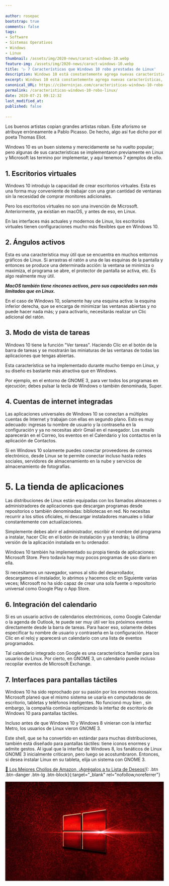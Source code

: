 ```yaml
---

author: rosepac
bootstrap: true
comments: false
tags:
- Software
- Sistemas Operativos
- Windows
- Linux
thumbnail: /assets/img/2020-news/caract-windows-10.webp
feature-img: /assets/img/2020-news/caract-windows-10.webp
title: '▷ 7 Características que Windows 10 robo prestadas de Linux'
description: Windows 10 está constantemente agrega nuevas características, pero no todas son creadas por Microsoft. He encontrado 7 cambios que Windows implementó robados de Linux.
excerpt: Windows 10 está constantemente agrega nuevas características, pero no todas son creadas por Microsoft. He encontrado 7 cambios que Windows implementó robados de Linux.
canonical_URL: https://ciberninjas.com/caracteristicas-windows-10-robo-linux/
permalink: /caracteristicas-windows-10-robo-linux/
date: 2020-07-21 09:12:32
last_modified_at: 
published: false

---
```


Los buenos artistas copian grandes artistas roban. Este aforismo se atribuye erróneamente a Pablo Picasso. De hecho, algo así fue dicho por el poeta Thomas Eliot.

Windows 10 es un buen sistema y merecidamente se ha vuelto popular; pero algunas de sus características se implementaron previamente en Linux y Microsoft las termino por implementar, y aquí tenemos 7 ejemplos de ello.

## **1. Escritorios virtuales**

Windows 10 introdujo la capacidad de crear escritorios virtuales. Esta es una forma muy conveniente de trabajar con una gran cantidad de ventanas sin la necesidad de comprar monitores adicionales.

Pero los escritorios virtuales no son una invención de Microsoft. Anteriormente, ya existían en macOS, y antes de eso, en Linux.

En las interfaces más actuales y modernos de Linux, los escritorios virtuales tienen configuraciones mucho más flexibles que en Windows 10.

## **2. Ángulos activos**

Esta es una característica muy útil que se encuentra en muchos entornos gráficos de Linux. Si arrastras el ratón a una de las esquinas de la pantalla y entonces se produce una determinada acción: la ventana se minimiza o maximiza, el programa se abre, el protector de pantalla se activa, etc. Es algo realmente muy útil.

***MacOS también tiene rincones activos, pero sus capacidades son más limitadas que en Linux.***

En el caso de Windows 10, solamente hay una esquina activa: la esquina inferior derecha, que se encarga de minimizar las ventanas abiertas y no puede hacer nada más; y para activarlo, necesitarás realizar un Clic adicional del ratón.

## **3. Modo de vista de tareas**

Windows 10 tiene la función "Ver tareas". Haciendo Clic en el botón de la barra de tareas y se mostrarán las miniaturas de las ventanas de todas las aplicaciones que tengas abiertas.

Esta característica se ha implementado durante mucho tiempo en Linux, y su diseño es bastante más atractiva que en Windows.

Por ejemplo, en el entorno de GNOME 3, para ver todos los programas en ejecución; debes pulsar la tecla de Windows o también denominada, Super.

## **4. Cuentas de internet integradas**

Las aplicaciones universales de Windows 10 se conectan a múltiples cuentas de Internet y trabajan con ellas en segundo plano. Esto es muy adecuado: ingresas tu nombre de usuario y la contraseña en la configuración y ya no necesitas abrir Gmail en el navegador. Los emails aparecerán en el Correo, los eventos en el Calendario y los contactos en la aplicación de Contactos.

Si en Windows 10 solamente puedes conectar proveedores de correos electrónico, desde Linux se te permite conectar incluso hasta redes sociales, servidores de almacenamiento en la nube y servicios de almacenamiento de fotografías.

# **5. La tienda de aplicaciones**

Las distribuciones de Linux están equipadas con los llamados almacenes o administradores de aplicaciones que descargan programas desde repositorios o también denominadas: bibliotecas en red. No necesitas recurrir a los sitios oficiales, ni descargar instaladores manuales o lidiar constantemente con actualizaciones.

Simplemente debes abrir el administrador, escribir el nombre del programa a instalar, hacer Clic en el botón de instalación y ya tendrás; la última versión de la aplicación instalada en tu ordenador.

Windows 10 también ha implementado su propia tienda de aplicaciones: Microsoft Store. Pero todavía hay muy pocos programas de uso diario en ella.

Si necesitamos un navegador, vamos al sitio del desarrollador, descargamos el instalador, lo abrimos y hacemos clic en Siguiente varias veces; Microsoft no ha sido capaz de crear una sola fuente o repositorio universal como Google Play o App Store.

## **6. Integración del calendario**

Si es un usuario activo de calendarios electrónicos, como Google Calendar o la agenda de Outlook, te puede ser muy útil ver los próximos eventos directamente desde la barra de tareas. Para hacer eso, solamente debes especificar tu nombre de usuario y contraseña en la configuración. Hacer Clic en el reloj y aparecerá un calendario con una lista de eventos programados.

Tal calendario integrado con Google es una característica familiar para los usuarios de Linux. Por cierto, en GNOME 3, un calendario puede incluso recopilar eventos de Microsoft Exchange.

## **7. Interfaces para pantallas táctiles**

Windows 10 ha sido reprochado por su pasión por los enormes mosaicos. Microsoft planeó que el mismo sistema se usaría en computadoras de escritorio, tabletas y teléfonos inteligentes. No funcionó muy bien , sin embargo, la compañía continúa optimizando la interfaz de escritorio de Windows 10 para pantallas táctiles.

Incluso antes de que Windows 10 y Windows 8 vinieran con la interfaz Metro, los usuarios de Linux vieron GNOME 3.

Este shell, que se ha convertido en estándar para muchas distribuciones, también está diseñado para pantallas táctiles: tiene iconos enormes y admite gestos. Al igual que la interfaz de Windows 8, los fanáticos de Linux GNOME 3 inicialmente criticaron, pero luego se acostumbraron. Entonces, si desea instalar Linux en su tableta, elija un sistema con GNOME 3.

[🛒 Los Mejores Chollos de Amazon, ¡Agrégalos a tu Lista de Deseos!](/amazon/ "Los Mejores Chollos de Amazon, Ofertas Flash, Black Monday y Amazon Prime Day"){: .btn .btn-danger .btn-lg .btn-block}{:target="_blank" rel="nofollow,noreferrer"}

![Windows 10 está constantemente agrega nuevas características, pero no todas son creadas por Microsoft. He encontrado 7 cambios que Windows implementó robados de Linux.](/assets/img/2020-news/caract-windows-10.webp "Windows 10 está constantemente agrega nuevas características, pero no todas son creadas por Microsoft. He encontrado 7 cambios que Windows implementó robados de Linux.")